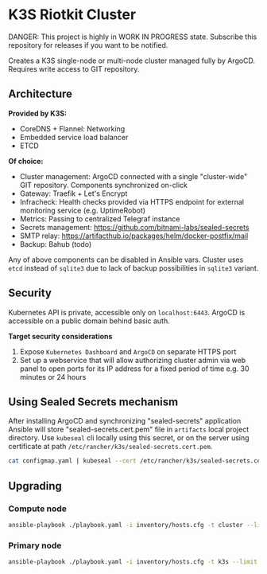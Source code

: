 K3S Riotkit Cluster
===================

DANGER: This project is highly in WORK IN PROGRESS state. Subscribe this repository for releases if you want to be notified.

Creates a K3S single-node or multi-node cluster managed fully by ArgoCD.
Requires write access to GIT repository.

Architecture
------------

**Provided by K3S:**
- CoreDNS + Flannel: Networking
- Embedded service load balancer
- ETCD

**Of choice:**
- Cluster management: ArgoCD connected with a single "cluster-wide" GIT repository. Components synchronized on-click
- Gateway: Traefik + Let's Encrypt
- Infracheck: Health checks provided via HTTPS endpoint for external monitoring service (e.g. UptimeRobot)
- Metrics: Passing to centralized Telegraf instance
- Secrets management: https://github.com/bitnami-labs/sealed-secrets
- SMTP relay: https://artifacthub.io/packages/helm/docker-postfix/mail
- Backup: Bahub (todo)

Any of above components can be disabled in Ansible vars.
Cluster uses `etcd` instead of `sqlite3` due to lack of backup possibilities in `sqlite3` variant.

Security
--------

Kubernetes API is private, accessible only on `localhost:6443`. ArgoCD is accessible on a public domain behind basic auth.

**Target security considerations**

1. Expose `Kubernetes Dashboard` and `ArgoCD` on separate HTTPS port
2. Set up a webservice that will allow authorizing cluster admin via web panel to open ports for its IP address for
   a fixed period of time e.g. 30 minutes or 24 hours

Using Sealed Secrets mechanism
------------------------------

After installing ArgoCD and synchronizing "sealed-secrets" application Ansible will store "sealed-secrets.cert.pem" file in `artifacts` local project directory.
Use `kubeseal` cli locally using this secret, or on the server using certificate at path `/etc/rancher/k3s/sealed-secrets.cert.pem`.

```bash
cat configmap.yaml | kubeseal --cert /etc/rancher/k3s/sealed-secrets.cert.pem
```

Upgrading
---------

### Compute node

```bash
ansible-playbook ./playbook.yaml -i inventory/hosts.cfg -t cluster --limit k3s-node -e force_k3s_upgrade=true
```

### Primary node

```bash
ansible-playbook ./playbook.yaml -i inventory/hosts.cfg -t k3s --limit k3s-primary -e force_k3s_upgrade=true
```
